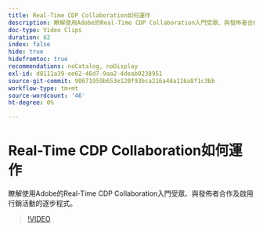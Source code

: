 ```yaml
---
title: Real-Time CDP Collaboration如何運作
description: 瞭解使用Adobe的Real-Time CDP Collaboration入門受眾、與發佈者合作及啟用行銷活動的逐步程式。
doc-type: Video Clips
duration: 62
index: false
hide: true
hidefromtoc: true
recommendations: noCatalog, noDisplay
exl-id: d8111a39-ee62-46d7-9aa2-4deab0238951
source-git-commit: 90671959b653e120f93bca216a4da116a8f1c3bb
workflow-type: tm+mt
source-wordcount: '46'
ht-degree: 0%

---
```


# Real-Time CDP Collaboration如何運作

瞭解使用Adobe的Real-Time CDP Collaboration入門受眾、與發佈者合作及啟用行銷活動的逐步程式。

<!-- 62_OS511_3442426_61_how-realtime-cdp-collaboration-works -->
>[!VIDEO](https://video.tv.adobe.com/v/3459956/?learn=on&enablevpops=true&captions=chi_hant)
